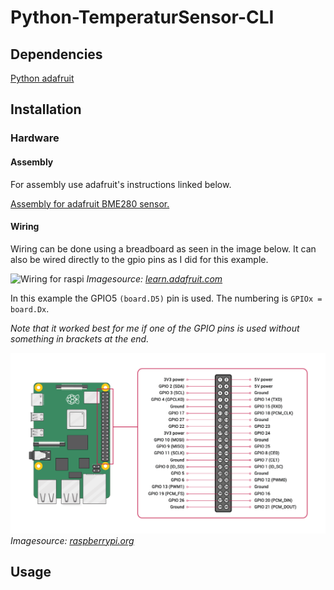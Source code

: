 # Python-TemperaturSensor-CLI

## Dependencies

[Python adafruit](https://learn.adafruit.com/adafruit-bme280-humidity-barometric-pressure-temperature-sensor-breakout/python-circuitpython-test)

## Installation

### Hardware
#### Assembly
For assembly use adafruit's instructions linked below.

[Assembly for adafruit BME280 sensor.](https://learn.adafruit.com/adafruit-bme280-humidity-barometric-pressure-temperature-sensor-breakout/assembly)

#### Wiring
Wiring can be done using a breadboard as seen in the image below. It can also be wired directly to the gpio pins as I did for this example. 

![Wiring for raspi](https://cdn-learn.adafruit.com/assets/assets/000/097/132/original/adafruit_products_BME280_RasPi_SPI_original.png?1605727339)
*Imagesource: [learn.adafruit.com](https://learn.adafruit.com/adafruit-bme280-humidity-barometric-pressure-temperature-sensor-breakout/python-circuitpython-test)*

In this example the GPIO5 ```(board.D5)``` pin is used. The numbering is ```GPIOx = board.Dx```.

*Note that it worked best for me if one of the GPIO pins is used without something in brackets at the end.*

![GPIO pins](images/GPIO-Pinout-Diagram-2.png)
*Imagesource: [raspberrypi.org](https://www.raspberrypi.org/documentation/usage/gpio/)*

## Usage

